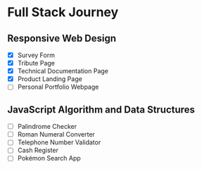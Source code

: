 # Full Stack Journey

## Responsive Web Design
- [X] Survey Form
- [X] Tribute Page
- [X] Technical Documentation Page
- [X] Product Landing Page
- [ ] Personal Portfolio Webpage

## JavaScript Algorithm and Data Structures
- [ ] Palindrome Checker
- [ ] Roman Numeral Converter
- [ ] Telephone Number Validator
- [ ] Cash Register
- [ ] Pokémon Search App
